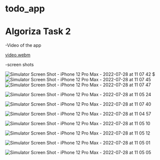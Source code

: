 # todo_app
# Algoriza Task 2

-Video of the app

[video.webm](https://user-images.githubusercontent.com/70426380/181466890-7aa60f60-8c58-4ccf-9ae7-ce48f2f6d5d1.webm)

-screen shots

![Simulator Screen Shot - iPhone 12 Pro Max - 2022-07-28 at 11 07 42](https://user-images.githubusercontent.com/70426380/181467818-a8bf1184-ba64-485e-97ec-1f656995e738.png)
$![Simulator Screen Shot - iPhone 12 Pro Max - 2022-07-28 at 11 07 45](https://user-images.githubusercontent.com/70426380/181467826-684681d1-8ce8-4377-b4c3-df78d39916e4.png)![Simulator Screen Shot - iPhone 12 Pro Max - 2022-07-28 at 11 07 47](https://user-images.githubusercontent.com/70426380/181467835-878e55af-9372-46d6-b7c7-bce50eec72fe.png)

![Simulator Screen Shot - iPhone 12 Pro Max - 2022-07-28 at 11 05 24](https://user-images.githubusercontent.com/70426380/181467240-23b50794-8e82-43e1-ad19-bbef73b20626.png)

![Simulator Screen Shot - iPhone 12 Pro Max - 2022-07-28 at 11 07 40](https://user-images.githubusercontent.com/70426380/181467795-abea823c-0b83-46e5-bb9d-bfb4ddc6fb43.png)


![Simulator Screen Shot - iPhone 12 Pro Max - 2022-07-28 at 11 04 57](https://user-images.githubusercontent.com/70426380/181467326-970f3554-6cbb-43ec-8406-76ac7a61d788.png)


![Simulator Screen Shot - iPhone 12 Pro Max - 2022-07-28 at 11 05 10](https://user-images.githubusercontent.com/70426380/181467393-cc578617-e500-4980-be09-0fe8f5590cb4.png)

![Simulator Screen Shot - iPhone 12 Pro Max - 2022-07-28 at 11 05 12](https://user-images.githubusercontent.com/70426380/181467408-570fd326-5dca-49df-b27a-a5abe8b4e437.png)

![Simulator Screen Shot - iPhone 12 Pro Max - 2022-07-28 at 11 05 01](https://user-images.githubusercontent.com/70426380/181467466-512a76aa-2089-4911-bd3a-95d2b66c3b7e.png)

![Simulator Screen Shot - iPhone 12 Pro Max - 2022-07-28 at 11 05 05](https://user-images.githubusercontent.com/70426380/181467476-192a522c-6a93-4a72-91d6-7f934340d98a.png)



